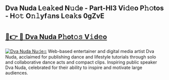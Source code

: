## Dva Nuda L𝚎a𝚔ed N𝚞𝚍e - Part-HI3 Vi𝚍𝚎o P𝚑𝚘tos - H𝚘𝚝 O𝚗𝚕yf𝚊ns L𝚎a𝚔s 0gZvE

# <h2><a href="http://kf8m7c.oniu.top/?m=Dva+Nuda">🔗👉 🔴 Dva Nuda P𝚑ot𝚘𝚜 V𝚒d𝚎o</a></h2>

[![Dva Nuda Nu𝚍e𝚜](https://i.imgur.com/0qMVB7G.gif)](http://kf8m7c.oniu.top/?m=Dva+Nuda)
Web-based entertainer and digital media artist Dva Nuda, acclaimed for publishing dance and lifestyle tutorials through solo and collaborative dance acts and compact clips. Inspiring public speaker Dva Nuda, celebrated for their ability to inspire and motivate large audiences.  
